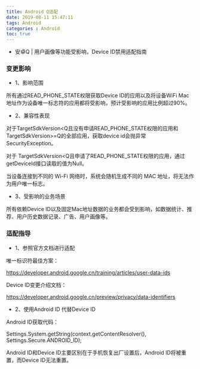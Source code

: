 ```yaml
---
title: Android Q适配
date: 2019-08-11 15:47:11
tags: Android
categories : Android
toc: true
---
```



- 安卓Q | 用户画像等功能受影响，Device ID禁用适配指南

### 变更影响
- 1、影响范围

所有通过READ_PHONE_STATE权限获取Device ID的应用以及将设备WiFi Mac地址作为设备唯一标志符的应用都将受影响，预计受影响的应用比例超过90%。

<!-- more -->
- 2、兼容性表现

对于TargetSdkVersion<Q且没有申请READ_PHONE_STATE权限的应用和TargetSdkVersion>=Q的全部应用，获取device id会抛异常SecurityException。

对于 TargetSdkVersion<Q且申请了READ_PHONE_STATE权限的应用，通过getDeviceId接口读取的值为Null。

当设备连接到不同的 Wi-Fi 网络时，系统会随机生成不同的 MAC 地址，将无法作为用户唯一标志。

- 3、受影响的业务场景

所有依赖Device ID以及固定Mac地址数据的业务都会受到影响，如数据统计、推荐、用户历史数据记录、广告、用户画像等。

### 适配指导
- 1、参照官方文档进行适配

唯一标识符最佳方案：

https://developer.android.google.cn/training/articles/user-data-ids

Device ID变更介绍文档：

https://developer.android.google.cn/preview/privacy/data-identifiers

- 2、使用Android ID 代替Device ID

Android ID获取代码：

Settings.System.getString(context.getContentResolver(), Settings.Secure.ANDROID_ID);

Android ID和Device ID主要区别在于手机恢复出厂设置后，Android ID将被重置，而Device ID无法重置。